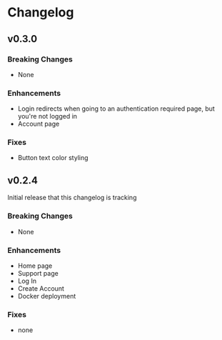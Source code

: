 # Changelog

## v0.3.0

### Breaking Changes

- None

### Enhancements

- Login redirects when going to an authentication required page, but you're not logged in
- Account page

### Fixes

- Button text color styling

## v0.2.4

Initial release that this changelog is tracking

### Breaking Changes

- None

### Enhancements

- Home page
- Support page
- Log In
- Create Account
- Docker deployment

### Fixes

- none
